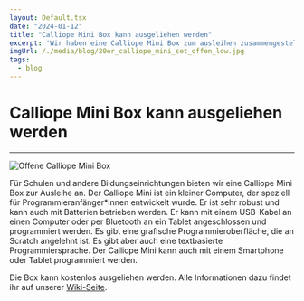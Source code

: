 ```yaml
---
layout: Default.tsx
date: "2024-01-12"
title: "Calliope Mini Box kann ausgeliehen werden"
excerpt: 'Wir haben eine Calliope Mini Box zum ausleihen zusammengestellt.'
imgUrl: /./media/blog/20er_calliope_mini_set_offen_low.jpg
tags:
  - blog
---
```


# Calliope Mini Box kann ausgeliehen werden


---


![Offene Calliope Mini Box](/./media/blog/20er_calliope_mini_set_offen_low.jpg)

Für Schulen und andere Bildungseinrichtungen bieten wir eine Calliope Mini Box zur Ausleihe an. Der Calliope Mini ist ein kleiner Computer, der speziell für Programmieranfänger*innen entwickelt wurde. Er ist sehr robust und kann auch mit Batterien betrieben werden. Er kann mit einem USB-Kabel an einen Computer oder per Bluetooth an ein Tablet angeschlossen und programmiert werden. Es gibt eine grafische Programmieroberfläche, die an Scratch angelehnt ist. Es gibt aber auch eine textbasierte Programmiersprache. Der Calliope Mini kann auch mit einem Smartphone oder Tablet programmiert werden. 

Die Box kann kostenlos ausgeliehen werden. Alle Informationen dazu findet ihr auf unserer [Wiki-Seite](https://wiki.chaostreff-flensburg.de/werkzeuge/calliope_mini_box/).